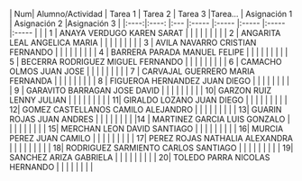 | Num| Alumno/Actividad | Tarea 1 | Tarea 2 | Tarea 3 |Tarea... | Asignación 1 | Asignación 2 |Asignación 3 |
|:----:|:----: |:--- |:----- |:----- |:----- |:----- |:----- | | | 1 | ANAYA VERDUGO KAREN SARAT | | | | | | | | | 2 | ANGARITA LEAL ANGELICA MARIA | | | | | | | | | 3 | AVILA NAVARRO CRISTIAN FERNANDO | | | | | | | | | 4 | BARRERA PARADA MANUEL FELIPE | | | | | | | | | 5 | BECERRA RODRIGUEZ MIGUEL FERNANDO | | | | | | | | | 6 | CAMACHO OLMOS JUAN JOSE | | | | | | | | | 7 | CARVAJAL GUERRERO MARIA FERNANDA | | | | | | | | | 8 | FIGUEROA HERNANDEZ JUAN DIEGO | | | | | | | | | 9 | GARAVITO BARRAGAN JOSE DAVID | | | | | | | | | 10| GARZON RUIZ LENNY JULIAN | | | | | | | | | 11| GIRALDO LOZANO JUAN DIEGO | | | | | | | | | 12| GOMEZ CASTELLANOS CAMILO ALEJANDRO | | | | | | | | | 13| GUARIN ROJAS JUAN ANDRES | | | | | | | | |14 | MARTINEZ GARCIA LUIS GONZALO | | | | | | | | | 15| MERCHAN LEON DAVID SANTIAGO | | | | | | | | | 16| MURCIA PEREZ JUAN CAMILO | | | | | | | | | 17| PEREZ ROJAS NATHALIA ALEXANDRA | | | | | | | | | 18| RODRIGUEZ SARMIENTO CARLOS SANTIAGO | | | | | | | | | 19| SANCHEZ ARIZA GABRIELA | | | | | | | | | 20| TOLEDO PARRA NICOLAS HERNANDO | | | | | | | |
